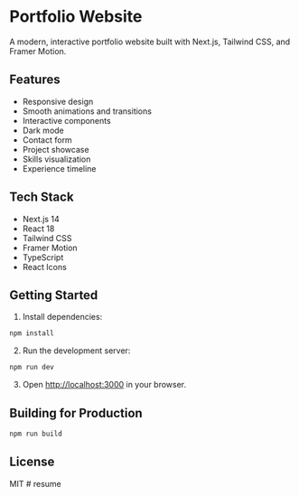 # Portfolio Website

A modern, interactive portfolio website built with Next.js, Tailwind CSS, and Framer Motion.

## Features

- Responsive design
- Smooth animations and transitions
- Interactive components
- Dark mode
- Contact form
- Project showcase
- Skills visualization
- Experience timeline

## Tech Stack

- Next.js 14
- React 18
- Tailwind CSS
- Framer Motion
- TypeScript
- React Icons

## Getting Started

1. Install dependencies:
```bash
npm install
```

2. Run the development server:
```bash
npm run dev
```

3. Open [http://localhost:3000](http://localhost:3000) in your browser.


## Building for Production

```bash
npm run build
```

## License

MIT # resume

